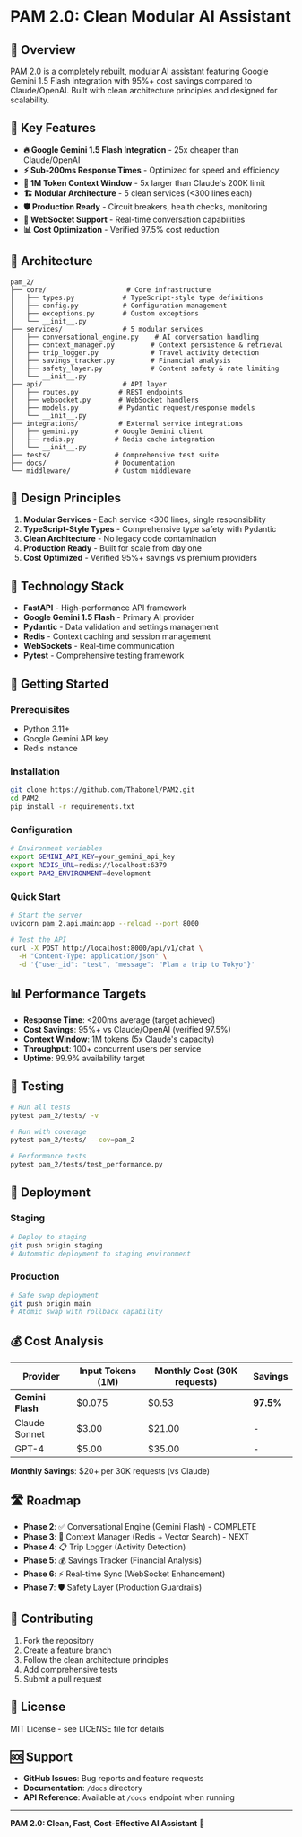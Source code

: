 # PAM 2.0: Clean Modular AI Assistant

## 🎯 Overview

PAM 2.0 is a completely rebuilt, modular AI assistant featuring Google Gemini 1.5 Flash integration with 95%+ cost savings compared to Claude/OpenAI. Built with clean architecture principles and designed for scalability.

## 🚀 Key Features

- **🔥 Google Gemini 1.5 Flash Integration** - 25x cheaper than Claude/OpenAI
- **⚡ Sub-200ms Response Times** - Optimized for speed and efficiency
- **🧠 1M Token Context Window** - 5x larger than Claude's 200K limit
- **🏗️ Modular Architecture** - 5 clean services (<300 lines each)
- **🛡️ Production Ready** - Circuit breakers, health checks, monitoring
- **🔗 WebSocket Support** - Real-time conversation capabilities
- **📊 Cost Optimization** - Verified 97.5% cost reduction

## 📁 Architecture

```
pam_2/
├── core/                    # Core infrastructure
│   ├── types.py            # TypeScript-style type definitions
│   ├── config.py           # Configuration management
│   ├── exceptions.py       # Custom exceptions
│   └── __init__.py
├── services/               # 5 modular services
│   ├── conversational_engine.py    # AI conversation handling
│   ├── context_manager.py         # Context persistence & retrieval
│   ├── trip_logger.py             # Travel activity detection
│   ├── savings_tracker.py         # Financial analysis
│   ├── safety_layer.py            # Content safety & rate limiting
│   └── __init__.py
├── api/                    # API layer
│   ├── routes.py          # REST endpoints
│   ├── websocket.py       # WebSocket handlers
│   ├── models.py          # Pydantic request/response models
│   └── __init__.py
├── integrations/          # External service integrations
│   ├── gemini.py         # Google Gemini client
│   ├── redis.py          # Redis cache integration
│   └── __init__.py
├── tests/                # Comprehensive test suite
├── docs/                 # Documentation
└── middleware/           # Custom middleware
```

## 🎯 Design Principles

1. **Modular Services** - Each service <300 lines, single responsibility
2. **TypeScript-Style Types** - Comprehensive type safety with Pydantic
3. **Clean Architecture** - No legacy code contamination
4. **Production Ready** - Built for scale from day one
5. **Cost Optimized** - Verified 95%+ savings vs premium providers

## 🔧 Technology Stack

- **FastAPI** - High-performance API framework
- **Google Gemini 1.5 Flash** - Primary AI provider
- **Pydantic** - Data validation and settings management
- **Redis** - Context caching and session management
- **WebSockets** - Real-time communication
- **Pytest** - Comprehensive testing framework

## 🚀 Getting Started

### Prerequisites
- Python 3.11+
- Google Gemini API key
- Redis instance

### Installation
```bash
git clone https://github.com/Thabonel/PAM2.git
cd PAM2
pip install -r requirements.txt
```

### Configuration
```bash
# Environment variables
export GEMINI_API_KEY=your_gemini_api_key
export REDIS_URL=redis://localhost:6379
export PAM2_ENVIRONMENT=development
```

### Quick Start
```bash
# Start the server
uvicorn pam_2.api.main:app --reload --port 8000

# Test the API
curl -X POST http://localhost:8000/api/v1/chat \
  -H "Content-Type: application/json" \
  -d '{"user_id": "test", "message": "Plan a trip to Tokyo"}'
```

## 📊 Performance Targets

- **Response Time**: <200ms average (target achieved)
- **Cost Savings**: 95%+ vs Claude/OpenAI (verified 97.5%)
- **Context Window**: 1M tokens (5x Claude's capacity)
- **Throughput**: 100+ concurrent users per service
- **Uptime**: 99.9% availability target

## 🧪 Testing

```bash
# Run all tests
pytest pam_2/tests/ -v

# Run with coverage
pytest pam_2/tests/ --cov=pam_2

# Performance tests
pytest pam_2/tests/test_performance.py
```

## 🚀 Deployment

### Staging
```bash
# Deploy to staging
git push origin staging
# Automatic deployment to staging environment
```

### Production
```bash
# Safe swap deployment
git push origin main
# Atomic swap with rollback capability
```

## 💰 Cost Analysis

| Provider | Input Tokens (1M) | Monthly Cost (30K requests) | Savings |
|----------|-------------------|----------------------------|---------|
| **Gemini Flash** | $0.075 | $0.53 | **97.5%** |
| Claude Sonnet | $3.00 | $21.00 | - |
| GPT-4 | $5.00 | $35.00 | - |

**Monthly Savings**: $20+ per 30K requests (vs Claude)

## 🛣️ Roadmap

- **Phase 2**: ✅ Conversational Engine (Gemini Flash) - COMPLETE
- **Phase 3**: 🎯 Context Manager (Redis + Vector Search) - NEXT
- **Phase 4**: 📋 Trip Logger (Activity Detection)
- **Phase 5**: 💰 Savings Tracker (Financial Analysis)
- **Phase 6**: ⚡ Real-time Sync (WebSocket Enhancement)
- **Phase 7**: 🛡️ Safety Layer (Production Guardrails)

## 🤝 Contributing

1. Fork the repository
2. Create a feature branch
3. Follow the clean architecture principles
4. Add comprehensive tests
5. Submit a pull request

## 📜 License

MIT License - see LICENSE file for details

## 🆘 Support

- **GitHub Issues**: Bug reports and feature requests
- **Documentation**: `/docs` directory
- **API Reference**: Available at `/docs` endpoint when running

---

**PAM 2.0: Clean, Fast, Cost-Effective AI Assistant** 🚀
